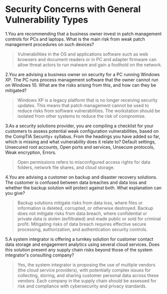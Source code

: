 # Security Concerns with General Vulnerability Types


1.You are recommending that a business owner invest in patch management controls for PCs and laptops. What is the main risk from weak patch management procedures on such devices?

 > Vulnerabilities in the OS and applications software such as web browsers and document readers or in PC and adapter firmware can allow threat actors to run malware and gain a foothold on the network.

2.You are advising a business owner on security for a PC running Windows XP. The PC runs process management software that the owner cannot run on Windows 10. What are the risks arising from this, and how can they be mitigated?

 > Windows XP is a legacy platform that is no longer receiving security updates. This means that patch management cannot be used to reduce risks from software vulnerabilities. The workstation should be isolated from other systems to reduce the risk of compromise.

3.As a security solutions provider, you are compiling a checklist for your customers to assess potential weak configuration vulnerabilities, based on the CompTIA Security+ syllabus. From the headings you have added so far, which is missing and what vulnerability does it relate to? Default settings, Unsecured root accounts, Open ports and services, Unsecure protocols, Weak encryption, Errors.

 > Open permissions refers to misconfigured access rights for data folders, network file shares, and cloud storage.

4.You are advising a customer on backup and disaster recovery solutions. The customer is confused between data breaches and data loss and whether the backup solution will protect against both. What explanation can you give?

 > Backup solutions mitigate risks from data loss, where files or information is deleted, corrupted, or otherwise destroyed. Backup does not mitigate risks from data breach, where confidential or private data is stolen (exfiltrated) and made public or sold for criminal profit. Mitigating risks of data breach requires effective secure processing, authorization, and authentication security controls.

5.A system integrator is offering a turnkey solution for customer contact data storage and engagement analytics using several cloud services. Does this solution present any supply chain risks beyond those of the system integrator's consulting company?

 > Yes, the system integrator is proposing the use of multiple vendors (the cloud service providers), with potentially complex issues for collecting, storing, and sharing customer personal data across these vendors. Each company in the supply chain should be assessed for risk and compliance with cybersecurity and privacy standards.
